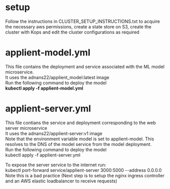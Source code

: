 # setup 
Follow the instructions in CLUSTER_SETUP_INSTRUCTIONS.txt to acquire the necessary aws permissions, create a state store on S3, create the cluster 
with Kops and edit the cluster configurations as required<br>

# applient-model.yml
This file contains the deployment and service associated with the ML model microservice.<br>
It uses the adnans22/applient_model:latest image <br>
Run the following command to deploy the model<br>
<b> kubectl apply -f applient-model.yml </b> <br>

# applient-server.yml
This file contians the service and deployment corresponding to the web server microservice<br>
It uses the adnans22/applient-server:v1 image <br>
Note that the environment variable model is set to applient-model. This resolves to the DNS of the model service from the model deployment.<br>
Run the following command to deploy the model<br>
kubectl apply -f applient-server.yml<br>


To expose the server service to the internet run:<br>
kubectl port-forward service/applient-server 3000:5000 --address 0.0.0.0<br>
Note this is a bad practice (Next step is to setup the nginx ingress controller and an AWS elastic loadbalancer to receive requests)<br>
